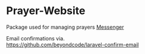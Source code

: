 # Prayer-Website

Package used for managing prayers [Messenger](https://github.com/cmgmyr/laravel-messenger)

Email confirmations via.  
https://github.com/beyondcode/laravel-confirm-email
